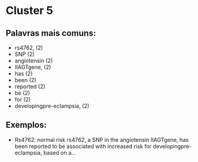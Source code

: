 # Cluster 5

## Palavras mais comuns:

- rs4762, (2)
- SNP (2)
- angiotensin (2)
- IIAGTgene, (2)
- has (2)
- been (2)
- reported (2)
- be (2)
- for (2)
- developingpre-eclampsia, (2)

## Exemplos:
- Rs4762: normal risk rs4762, a SNP in the angiotensin IIAGTgene, has been reported to be associated with increased risk for developingpre-eclampsia, based on a...